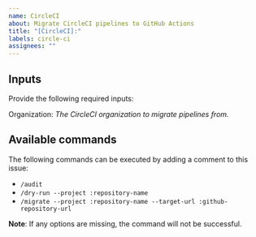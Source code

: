 ```yaml
---
name: CircleCI
about: Migrate CircleCI pipelines to GitHub Actions
title: "[CircleCI]:"
labels: circle-ci
assignees: ""
---
```


## Inputs

Provide the following required inputs:

Organization: _The CircleCI organization to migrate pipelines from._

## Available commands

The following commands can be executed by adding a comment to this issue:

- `/audit`
- `/dry-run --project :repository-name`
- `/migrate --project :repository-name --target-url :github-repository-url`

**Note**: If any options are missing, the command will not be successful.
